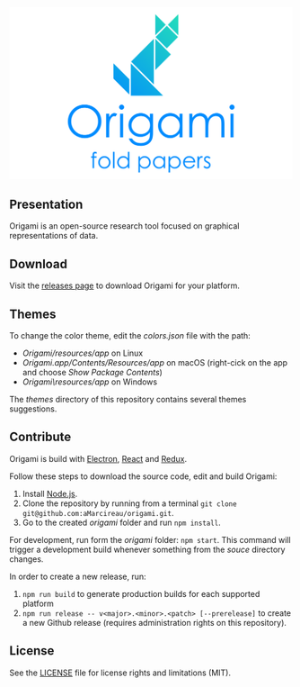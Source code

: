 ![origami](banner.png "The Origami banner")

## Presentation

Origami is an open-source research tool focused on graphical representations of data.

## Download

Visit the [releases page](https://github.com/aMarcireau/origami/releases) to download Origami for your platform.

## Themes

To change the color theme, edit the *colors.json* file with the path:
- *Origami/resources/app* on Linux
- *Origami.app/Contents/Resources/app* on macOS (right-cick on the app and choose *Show Package Contents*)
- *Origami\resources/app* on Windows

The *themes* directory of this repository contains several themes suggestions.

## Contribute

Origami is build with [Electron](https://electronjs.org), [React](https://reactjs.org) and [Redux](https://redux.js.org).

Follow these steps to download the source code, edit and build Origami:

1. Install [Node.js](https://nodejs.org).
2. Clone the repository by running from a terminal `git clone git@github.com:aMarcireau/origami.git`.
3. Go to the created *origami* folder and run `npm install`.

For development, run form the *origami* folder: `npm start`. This command will trigger a development build whenever something from the *souce* directory changes.

In order to create a new release, run:
1. `npm run build` to generate production builds for each supported platform
2. `npm run release -- v<major>.<minor>.<patch> [--prerelease]` to create a new Github release (requires administration rights on this repository).

## License

See the [LICENSE](LICENSE.txt) file for license rights and limitations (MIT).
